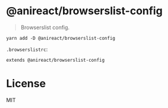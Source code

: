# @anireact/browserslist-config

> Browserslist config.

```
yarn add -D @anireact/browserslist-config
```

`.browserslistrc`:

```
extends @anireact/browserslist-config
```

# License

MIT
